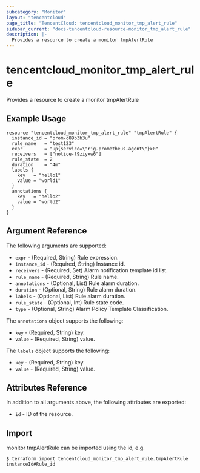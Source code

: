 ```yaml
---
subcategory: "Monitor"
layout: "tencentcloud"
page_title: "TencentCloud: tencentcloud_monitor_tmp_alert_rule"
sidebar_current: "docs-tencentcloud-resource-monitor_tmp_alert_rule"
description: |-
  Provides a resource to create a monitor tmpAlertRule
---
```


# tencentcloud_monitor_tmp_alert_rule

Provides a resource to create a monitor tmpAlertRule

## Example Usage

```hcl
resource "tencentcloud_monitor_tmp_alert_rule" "tmpAlertRule" {
  instance_id = "prom-c89b3b3u"
  rule_name   = "test123"
  expr        = "up{service=\"rig-prometheus-agent\"}>0"
  receivers   = ["notice-l9ziyxw6"]
  rule_state  = 2
  duration    = "4m"
  labels {
    key   = "hello1"
    value = "world1"
  }
  annotations {
    key   = "hello2"
    value = "world2"
  }
}
```

## Argument Reference

The following arguments are supported:

* `expr` - (Required, String) Rule expression.
* `instance_id` - (Required, String) Instance id.
* `receivers` - (Required, Set) Alarm notification template id list.
* `rule_name` - (Required, String) Rule name.
* `annotations` - (Optional, List) Rule alarm duration.
* `duration` - (Optional, String) Rule alarm duration.
* `labels` - (Optional, List) Rule alarm duration.
* `rule_state` - (Optional, Int) Rule state code.
* `type` - (Optional, String) Alarm Policy Template Classification.

The `annotations` object supports the following:

* `key` - (Required, String) key.
* `value` - (Required, String) value.

The `labels` object supports the following:

* `key` - (Required, String) key.
* `value` - (Required, String) value.

## Attributes Reference

In addition to all arguments above, the following attributes are exported:

* `id` - ID of the resource.



## Import

monitor tmpAlertRule can be imported using the id, e.g.
```
$ terraform import tencentcloud_monitor_tmp_alert_rule.tmpAlertRule instanceId#Rule_id
```

